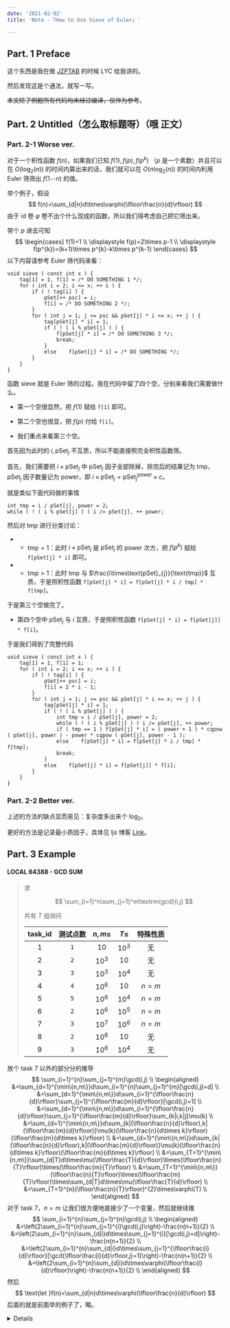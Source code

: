 ```yaml
---
date: '2021-02-02'
title: 'Note -「How to Use Sieve of Euler」'

---
```


## Part. 1 Preface

这个东西是我在做 [JZPTAB](https://www.luogu.com.cn/problem/P1829) 的时候 LYC 给我讲的。

然后发现这是个通法，就写一写。

~~本文除了例题所有代码均未经过编译，仅作为参考~~。

## Part. 2 Untitled（怎么取标题呀）（哦 正文）

### Part. 2-1 Worse ver.

对于一个积性函数 $f(n)$，如果我们已知 $f(1),f(p),f(p^{k})$ （$p$ 是一个素数）并且可以在 $O(\log_{2}(n))$ 的时间内算出来的话，我们就可以在 $O(n\log_{2}(n))$ 的时间内利用 Euler 筛筛出 $f(1\cdots n)$ 的值。

举个例子，假设
$$
f(n)=\sum_{d|n}d\times\varphi(\lfloor\frac{n}{d}\rfloor)
$$
由于 $\text{id}$ 卷 $\varphi$ 卷不出个什么现成的函数，所以我们得考虑自己把它筛出来。

带个 $p$ 进去可知
$$
\begin{cases}
f(1)=1 \\
\displaystyle
f(p)=2\times p-1 \\
\displaystyle
f(p^{k})=(k+1)\times p^{k}-k\times p^{k-1}
\end{cases}
$$
以下内容请参考 Euler 筛代码来看：

```cpp[class="line-numbers"]
void sieve ( const int x ) {
	tag[1] = 1, f[1] = /* DO SOMETHING 1 */;
	for ( int i = 2; i <= x; ++ i ) {
		if ( ! tag[i] ) {
			pSet[++ psc] = i;
			f[i] = /* DO SOMETHING 2 */;
		}
		for ( int j = 1; j <= psc && pSet[j] * i <= x; ++ j ) {
			tag[pSet[j] * i] = 1;
			if ( ! ( i % pSet[j] ) ) {
				f[pSet[j] * i] = /* DO SOMETHING 3 */;
				break;
			}
			else	f[pSet[j] * i] = /* DO SOMETHING */;
		}
	}
}
```

函数 $\text{sieve}$ 就是 Euler 筛的过程。我在代码中留了四个空，分别来看我们需要做什么。

- 第一个空很显然，把 $f(1)$ 赋给 `f[1]` 即可。

- 第二个空也很显，把 $f(p)$ 付给 `f[i]`。

- 我们重点来看第三个空。

首先因为此时的 $i,\text{pSet}_{j}$ 不互质，所以不能直接照完全积性函数筛。

首先，我们需要把 $i\times\text{pSet}_{j}$ 中 $\text{pSet}_{j}$ 因子全部除掉，除完后的结果记为 $\text{tmp}$，$\text{pSet}_{j}$ 因子数量记为 $\text{power}$，即 $i\times\text{pSet}_{j}=\text{pSet}_{j}^{\text{power}}\times c$。

就是类似下面代码做的事情

```cpp[class="line-numbers"]
int tmp = i / pSet[j], power = 2;
while ( ! ( i % pSet[j] ) )	i /= pSet[j], ++ power;
```

然后对 $\text{tmp}$ 进行分类讨论：

- - $\text{tmp}=1$：此时 $i\times\text{pSet}_{j}$ 是 $\text{pSet}_{j}$ 的 $\text{power}$ 次方，把 $f(p^{k})$ 赋给 `f[pSet[j] * i]` 即可。

- - $\text{tmp}>1$：此时 $\text{tmp}$ 与 $\frac{i\times\text{pSet}_{j}}{\text{tmp}}$ 互质，于是照积性函数 `f[pSet[j] * i] = f[pSet[j] * i / tmp] * f[tmp]`。

于是第三个空做完了。

- 第四个空中 $\text{pSet}_{j}$ 与 $i$ 互质，于是照积性函数 `f[pSet[j] * i] = f[pSet[j]] * f[i]`。

于是我们得到了完整代码

```cpp[class="line-numbers"]
void sieve ( const int x ) {
	tag[1] = 1, f[1] = 1;
	for ( int i = 2; i <= x; ++ i ) {
		if ( ! tag[i] ) {
			pSet[++ psc] = i;
			f[i] = 2 * i - 1;
		}
		for ( int j = 1; j <= psc && pSet[j] * i <= x; ++ j ) {
			tag[pSet[j] * i] = 1;
			if ( ! ( i % pSet[j] ) ) {
				int tmp = i / pSet[j], power = 2;
				while ( ! ( i % pSet[j] ) )	i /= pSet[j], ++ power;
				if ( tmp == 1 )	f[pSet[j] * i] = ( power + 1 ) * cqpow ( pSet[j], power ) - power * cqpow ( pSet[j], power - 1 );
				else	f[pSet[j] * i] = f[pSet[j] * i / tmp] * f[tmp];
				break;
			}
			else	f[pSet[j] * i] = f[pSet[j]] * f[i];
		}
	}
}
```

### Part. 2-2 Better ver.

上述的方法的缺点显而易见：复杂度多出来个 $\log_{2}$。

更好的方法是记录最小质因子，具体见 ljs 博客 [Link](https://www.luogu.com.cn/blog/cqbzljs/solution-sp3871)。

## Part. 3 Example

#### LOCAL 64388 - GCD SUM

> 求
>
> $$
> \sum_{i=1}^n\sum_{j=1}^m\textrm{gcd}(i,j)
> $$
>
> 共有 $T$ 组询问
>
> | $\text{task_id}$ | 测试点数 | $n,m\leq$ | $T\leq$ | 特殊性质 |
> | :--------------: | :------: | :-------: | :-----: | :------: |
> |       $1$        |   `1`    |   $10$    | $10^3$  |    无    |
> |       $2$        |   `2`    |  $10^3$   |  $10$   |    无    |
> |       $3$        |   `3`    |  $10^3$   | $10^4$  |    无    |
> |       $4$        |   `4`    |  $10^6$   |  $10$   | $n = m$  |
> |       $5$        |   `5`    |  $10^6$   | $10^4$  | $n = m$  |
> |       $6$        |   `2`    |  $10^6$   | $10^5$  | $n = m$  |
> |       $7$        |   `3`    |  $10^7$   | $10^6$  | $n = m$  |
> |       $8$        |   `2`    |  $10^6$   |  $10$   |    无    |
> |       $9$        |   `3`    |  $10^6$   | $10^4$  |    无    |

放个 task 7 以外的部分分的推导
$$
\sum_{i=1}^{n}\sum_{j=1}^{m}\gcd(i,j) \\
\begin{aligned}
&=\sum_{d=1}^{\min\{n,m\}}d\sum_{i=1}^{n}\sum_{j=1}^{m}[\gcd(i,j)=d] \\
&=\sum_{d=1}^{\min\{n,m\}}d\sum_{i=1}^{\lfloor\frac{n}{d}\rfloor}\sum_{j=1}^{\lfloor\frac{m}{d}\rfloor}[\gcd(i,j)=1] \\
&=\sum_{d=1}^{\min\{n,m\}}d\sum_{i=1}^{\lfloor\frac{n}{d}\rfloor}\sum_{j=1}^{\lfloor\frac{m}{d}\rfloor}\sum_{k|i,k|j}\mu(k) \\
&=\sum_{d=1}^{\min\{n,m\}}d\sum_{k|(\lfloor\frac{n}{d}\rfloor),k|(\lfloor\frac{m}{d}\rfloor)}\mu(k)(\lfloor\frac{n}{d\times k}\rfloor)(\lfloor\frac{m}{d\times k}\rfloor) \\
&=\sum_{d=1}^{\min\{n,m\}}d\sum_{k|(\lfloor\frac{n}{d}\rfloor),k|(\lfloor\frac{m}{d}\rfloor)}\mu(k)(\lfloor\frac{n}{d\times k}\rfloor)(\lfloor\frac{m}{d\times k}\rfloor) \\
&=\sum_{T=1}^{\min\{n,m\}}\sum_{d|T}d\times\mu(\lfloor\frac{T}{d}\rfloor)\times(\lfloor\frac{n}{T}\rfloor)\times(\lfloor\frac{m}{T}\rfloor) \\
&=\sum_{T=1}^{\min\{n,m\}}(\lfloor\frac{n}{T}\rfloor)\times(\lfloor\frac{m}{T}\rfloor)\times\sum_{d|T}d\times\mu(\lfloor\frac{T}{d}\rfloor) \\
&=\sum_{T=1}^{n}(\lfloor\frac{n}{T}\rfloor)^{2}\times\varphi(T) \\
\end{aligned}
$$
对于 task 7，$n=m$ 让我们很方便地直接少了一个变量，然后就继续推
$$
\sum_{i=1}^{n}\sum_{j=1}^{n}\gcd(i,j) \\
\begin{aligned}
&=\left(2\sum_{i=1}^{n}\sum_{j=1}^{i}\gcd(i,j)\right)-\frac{n(n+1)}{2} \\
&=\left(2\sum_{i=1}^{n}\sum_{d|i}d\times\sum_{j=1}^{i}[\gcd(i,j)=d]\right)-\frac{n(n+1)}{2} \\
&=\left(2\sum_{i=1}^{n}\sum_{d|i}d\times\sum_{j=1}^{\lfloor\frac{i}{d}\rfloor}[\gcd(\lfloor\frac{i}{d}\rfloor,j)=1]\right)-\frac{n(n+1)}{2} \\
&=\left(2\sum_{i=1}^{n}\sum_{d|i}d\times\varphi(\lfloor\frac{i}{d}\rfloor)\right)-\frac{n(n+1)}{2} \\
\end{aligned}
$$
然后
$$
\text{let }f(n)=\sum_{d|n}d\times\varphi(\lfloor\frac{n}{d}\rfloor)
$$
后面的就是前面举的例子了，略。

<details>

```cpp[class="line-numbers"]
/*
\large\text{For 1e6 part} \\
\sum_{i=1}^{n}\sum_{j=1}^{m}\gcd(i,j) \\
\sum_{d=1}^{\min(n,m)}d\sum_{i=1}^{n}\sum_{j=1}^{m}[\gcd(i,j)=d] \\
\sum_{d=1}^{\min(n,m)}d\sum_{i=1}^{n/d}\sum_{j=1}^{m/d}[\gcd(i,j)=1] \\
\sum_{d=1}^{\min(n,m)}d\sum_{i=1}^{n/d}\sum_{j=1}^{m/d}\sum_{k|i,k|j}\mu(k) \\
\sum_{d=1}^{\min(n,m)}d\sum_{k|(n/d),k|(m/d)}\mu(k)(n/(dk))(m/(dk)) \\
\sum_{d=1}^{\min(n,m)}d\sum_{k|(n/d),k|(m/d)}\mu(k)(n/(dk))(m/(dk)) \\
\sum_{T=1}^{\min(n,m)}\sum_{d|T}d\times\mu(T/d)\times(n/T)\times(m/T) \\
\sum_{T=1}^{\min(n,m)}(n/T)\times(m/T)\times\sum_{d|T}d\times\mu(T/d) \\
\sum_{T=1}^{n}(n/T)^{2}\times\varphi(T) \\
\text{precalculate the last part} \\
\large\text{For 1e7 part} \\
n=m \\
\left(2\sum_{i=1}^{n}\sum_{j=1}^{i}\gcd(i,j)\right)-\frac{n(n+1)}{2} \\
\left(2\sum_{i=1}^{n}\sum_{d|i}d\times\sum_{j=1}^{i}[\gcd(i,j)=d]\right)-\frac{n(n+1)}{2} \\
\left(2\sum_{i=1}^{n}\sum_{d|i}d\times\sum_{j=1}^{i/d}[\gcd(i/d,j)=1]\right)-\frac{n(n+1)}{2} \\
\left(2\sum_{i=1}^{n}\sum_{d|i}d\times\varphi(i/d)\right)-\frac{n(n+1)}{2} \\
f(i)=\sum_{d|i}d\times\varphi(i/d) \\
\text{f(i) is able to be sieved;} \\
f(1)=1,f(p)=p-1+p=2\times p-1,f(p^{k})=(k+1)\times p^{k}-k\times p^{k-1}
*/
#include<cstdio>
#include<algorithm>
using namespace std;
int id,t,n,m,tag[10000010],prime[10000010],cnt;
long long f[10000010],phi[10000010];
long long cqpow(long long bas,int fur)
{
	long long res=1;
	while(fur)
	{
		if(fur&1)	res*=bas;
		bas*=bas;
		fur>>=1;
	}
	return res;
}
void search(int x)
{
	tag[1]=phi[1]=1;
	for(int i=2;i<=x;++i)
	{
		if(!tag[i])
		{
			prime[++cnt]=i;
			phi[i]=i-1;
		}
		for(int j=1;j<=cnt&&(long long)prime[j]*i<=x;++j)
		{
			tag[prime[j]*i]=1;
			if(i%prime[j]==0)
			{
				phi[prime[j]*i]=phi[i]*prime[j];
				break;
			}
			else	phi[prime[j]*i]=phi[i]*(prime[j]-1);
		}
	}
	for(int i=1;i<=x;++i)	phi[i]+=phi[i-1];
}
long long calc(int x,int y)
{
	long long res=0;
	int lim=min(x,y);
	for(int l=1,r;l<=lim;l=r+1)
	{
		r=min(x/(x/l),y/(y/l));
		res+=(long long)(n/l)*(m/l)*(phi[r]-phi[l-1]);
	}
	return res;
}
void exsearch(int x)
{
	tag[1]=f[1]=1;
	for(int i=2;i<=x;++i)
	{
		if(!tag[i])
		{
			prime[++cnt]=i;
			f[i]=(i<<1)-1;
		}
		for(int j=1;j<=cnt&&(long long)prime[j]*i<=x;++j)
		{
			tag[prime[j]*i]=1;
			if(i%prime[j]==0)
			{
				int tmp=i/prime[j],power=2;
				while(tmp%prime[j]==0)
				{
					tmp/=prime[j];
					power++;
				}
				if(tmp==1)	f[prime[j]*i]=(power+1)*cqpow(prime[j],power)-power*cqpow(prime[j],power-1);
				else	f[prime[j]*i]=f[prime[j]*i/tmp]*f[tmp];
				break;
			}
			else	f[prime[j]*i]=f[prime[j]]*f[i];
		}
	}
	for(int i=1;i<=x;++i)	f[i]+=f[i-1];
}
long long excalc(long long x)
{
	return (f[x]<<1)-((x*(x+1))>>1);
}
int main()
{
	scanf("%d%d",&id,&t);
	if(id^7)
	{
		search(1000000);
		while(t--)
		{
			scanf("%d%d",&n,&m);
			printf("%lld\n",calc(n,m));
		}
	}
	else
	{
		exsearch(10000000);
		while(t--)
		{
			scanf("%d%d",&n,&m);
			printf("%lld\n",excalc(n));
		}
	}
	return 0;
}
```

</details>